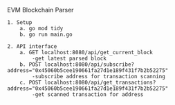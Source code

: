 EVM Blockchain Parser

    1. Setup
        a. go mod tidy
        b. go run main.go

    2. API interface
        a. GET localhost:8080/api/get_current_block
            -get latest parsed block
        b. POST localhost:8080/api/subscribe?address="0x45060b5cee190661fa27d1e189f431f7b2b52275"
            -subscribe address for transaction scanning
        c. POST localhost:8080/api/get_transactions?address="0x45060b5cee190661fa27d1e189f431f7b2b52275"
            -get scanned transaction for address